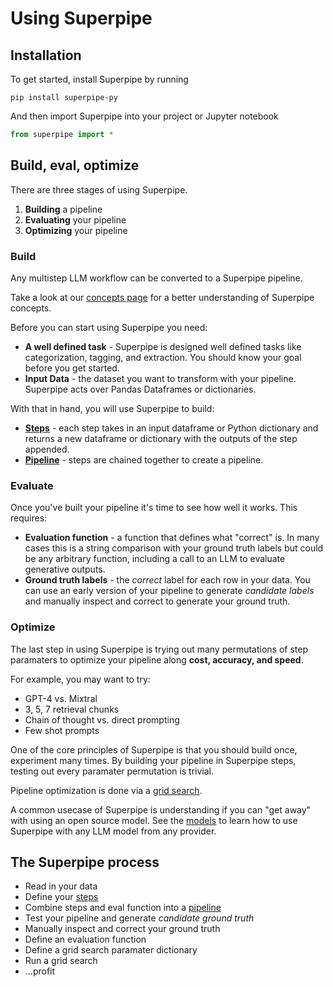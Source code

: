 # Using Superpipe

## Installation
To get started, install Superpipe by running 

`pip install superpipe-py`


And then import Superpipe into your project or Jupyter notebook
```python
from superpipe import *
```

## Build, eval, optimize

There are three stages of using Superpipe.

1. **Building** a pipeline
2. **Evaluating** your pipeline
3. **Optimizing** your pipeline

### Build
Any multistep LLM workflow can be converted to a Superpipe pipeline. 

Take a look at our [concepts page](../concepts) for a better understanding of Superpipe concepts. 

Before you can start using Superpipe you need:

- **A well defined task** - Superpipe is designed well defined tasks like categorization, tagging, and extraction. You should know your goal before you get started. 
- **Input Data** - the dataset you want to transform with your pipeline. Superpipe acts over Pandas Dataframes or dictionaries. 

With that in hand, you will use Superpipe to build:

- **[Steps](./steps/)** - each step takes in an input dataframe or Python dictionary and returns a new dataframe or dictionary with the outputs of the step appended.
- **[Pipeline](./pipelines.md)** -  steps are chained together to create a pipeline. 

### Evaluate
Once you've built your pipeline it's time to see how well it works. This requires:

- **Evaluation function** - a function that defines what "correct" is. In many cases this is a string comparison with your ground truth labels but could be any arbitrary function, including a call to an LLM to evaluate generative outputs.
- **Ground truth labels** - the *correct* label for each row in your data. You can use an early version of your pipeline to generate *candidate labels* and manually inspect and correct to generate your ground truth.

### Optimize
The last step in using Superpipe is trying out many permutations of step paramaters to optimize your pipeline along **cost, accuracy, and speed**. 

For example, you may want to try:

- GPT-4 vs. Mixtral
- 3, 5, 7 retrieval chunks
- Chain of thought vs. direct prompting
- Few shot prompts

One of the core principles of Superpipe is that you should build once, experiment many times. By building your pipeline in Superpipe steps, testing out every paramater permutation is trivial. 

Pipeline optimization is done via a [grid search](./grid_search.md). 

A common usecase of Superpipe is understanding if you can "get away" with using an open source model. See the [models](./models.md) to learn how to use Superpipe with any LLM model from any provider. 

## The Superpipe process

- Read in your data 
- Define your [steps](./steps/)
- Combine steps and eval function into a [pipeline](./pipelines.md) 
- Test your pipeline and generate *candidate ground truth*
- Manually inspect and correct your ground truth
- Define an evaluation function
- Define a grid search paramater dictionary
- Run a grid search
- ...profit

